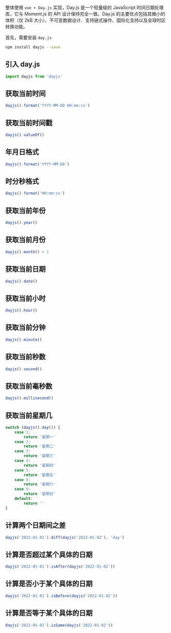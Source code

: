 整体使用 `vue + Day.js` 实现，Day.js 是一个轻量级的 JavaScript 时间日期处理库，它与 Moment.js 的 API 设计保持完全一致。Day.js 的主要优点包括其微小的体积（仅 2kB 大小）、不可变数据设计、支持链式操作、国际化支持以及全球时区转换功能。

首先，需要安装 `day.js`
```bash
npm install dayjs --save
```

## 引入 day.js
```js
import dayjs from 'dayjs'
```

## 获取当前时间
```js
dayjs().format('YYYY-MM-DD HH:mm:ss')
```

## 获取当前时间戳
```js
dayjs().valueOf()
```

<!-- ## 获取当前时间戳（秒）
```js
dayjs().unix()
``` -->

## 年月日格式
```js
dayjs().format('YYYY-MM-DD')
```

## 时分秒格式
```js
dayjs().format('HH:mm:ss')
```

## 获取当前年份
```js
dayjs().year()
```

## 获取当前月份
```js
dayjs().month() + 1
```

## 获取当前日期
```js
dayjs().date()
```

## 获取当前小时
```js
dayjs().hour()
```

## 获取当前分钟
```js
dayjs().minute()
```

## 获取当前秒数
```js
dayjs().second()
```

## 获取当前毫秒数
```js
dayjs().millisecond()
```

## 获取当前星期几
```js
switch (dayjs().day()) {
    case 1:
        return '星期一'
    case 2:
        return '星期二'
    case 3:
        return '星期三'
    case 4:
        return '星期四'
    case 5:
        return '星期五'
    case 6:
        return '星期六'
    case 0:
        return '星期日'
    default:
        return ''   
}
```

## 计算两个日期间之差
```js
dayjs('2022-01-01').diff(dayjs('2022-01-02'), 'day')
```

## 计算是否超过某个具体的日期
```js
dayjs('2022-01-01').isAfter(dayjs('2022-01-02'))
```

## 计算是否小于某个具体的日期
```js
dayjs('2022-01-01').isBefore(dayjs('2022-01-02'))
```

## 计算是否等于某个具体的日期
```js
dayjs('2022-01-01').isSame(dayjs('2022-01-02'))
```
